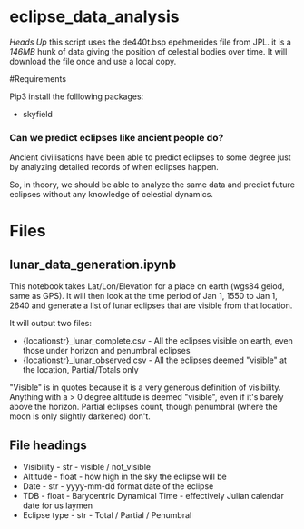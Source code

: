# eclipse_data_analysis

*Heads Up* this script uses the de440t.bsp epehmerides file from JPL.
it is a *146MB* hunk of data giving the position of celestial bodies over time.
It will download the file once and use a local copy.

#Requirements

Pip3 install the folllowing packages:
 
* skyfield

### Can we predict eclipses like ancient people do?

Ancient civilisations have been able to predict eclipses to some degree just by
analyzing detailed records of when eclipses happen. 

So, in theory, we should be able to analyze the same data and predict
future eclipses without any knowledge of celestial dynamics.

# Files

## lunar_data_generation.ipynb

This notebook takes Lat/Lon/Elevation for a place on earth (wgs84 geiod, same as GPS).
It will then look at the time period of Jan 1, 1550 to Jan 1, 2640
and generate a list of lunar eclipses that are visible from that location.

It will output two files:
* {locationstr}_lunar_complete.csv - All the eclipses visible on earth, even those under horizon and penumbral eclipses
* {locationstr}_lunar_observed.csv - All the eclipses deemed "visible" at the location, Partial/Totals only

"Visible" is in quotes because it is a very generous definition of visibility.
Anything with a > 0 degree altitude is deemed "visible", even if it's barely above the horizon.
Partial eclipses count, though penumbral (where the moon is only slightly darkened) don't.

## File headings

* Visibility - str - visible / not_visible
* Altitude - float - how high in the sky the eclipse will be
* Date - str - yyyy-mm-dd format date of the eclipse
* TDB - float - Barycentric Dynamical Time - effectively Julian calendar date for us laymen
* Eclipse type - str - Total / Partial / Penumbral

